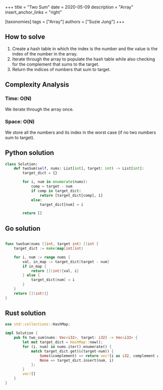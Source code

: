 +++
title = "Two Sum"
date = 2020-05-09
description = "Array"
insert_anchor_links = "right"

[taxonomies]
tags = ["Array"]
authors = ["Suzie Jung"]
+++

## How to solve

1. Create a hash table in which the index is the number and the value is the index of the number in the array.
2. Iterate through the array to populate the hash table while also checking for the complement that sums to the target.
3. Return the indices of numbers that sum to target.

## Complexity Analysis

### Time: O(N)

We iterate through the array once.

### Space: O(N)

We store all the numbers and its index in the worst case (if no two numbers sum to target).

## Python solution

```python
class Solution:
    def twoSum(self, nums: List[int], target: int) -> List[int]:
        target_dict = {}

        for i, num in enumerate(nums):
            comp = target - num
            if comp in target_dict:
                return [target_dict[comp], i]
            else:
                target_dict[num] = i

        return []
```

## Go solution

```go

func twoSum(nums []int, target int) []int {
    target_dict := make(map[int]int)

    for i, num := range nums {
        val, in_map := target_dict[target - num]
        if in_map {
            return [](int){val, i}
        } else {
            target_dict[num] = i
        }
    }
    return [](int){}
}
```

## Rust solution

```rust
use std::collections::HashMap;

impl Solution {
    pub fn two_sum(nums: Vec<i32>, target: i32) -> Vec<i32> {
        let mut target_dict = HashMap::new();
        for (i, num) in nums.iter().enumerate() {
            match target_dict.get(&(target-num)) {
                Some(&complement) => return vec![i as i32, complement as i32],
                None => target_dict.insert(num, i)
            };
        }
        vec![]
    }
}

```
